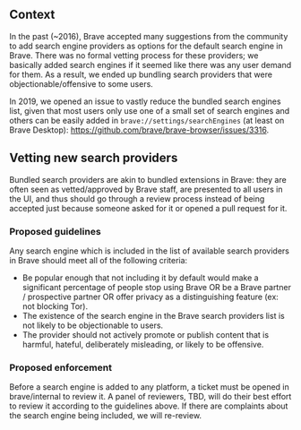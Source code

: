 ## Context

In the past (~2016), Brave accepted many suggestions from the community to add search engine providers as options for the default search engine in Brave. There was no formal vetting process for these providers; we basically added search engines if it seemed like there was any user demand for them. As a result, we ended up bundling search providers that were objectionable/offensive to some users.

In 2019, we opened an issue to vastly reduce the bundled search engines list, given that most users only use one of a small set of search engines and others can be easily added in `brave://settings/searchEngines` (at least on Brave Desktop): https://github.com/brave/brave-browser/issues/3316. 

## Vetting new search providers

Bundled search providers are akin to bundled extensions in Brave: they are often seen as vetted/approved by Brave staff, are presented to all users in the UI, and thus should go through a review process instead of being accepted just because someone asked for it or opened a pull request for it.

### Proposed guidelines

Any search engine which is included in the list of available search providers in Brave should meet all of the following criteria:

* Be popular enough that not including it by default would make a significant percentage of people stop using Brave OR be a Brave partner / prospective partner OR offer privacy as a distinguishing feature (ex: not blocking Tor).
* The existence of the search engine in the Brave search providers list is not likely to be objectionable to users.
* The provider should not actively promote or publish content that is harmful, hateful, deliberately misleading, or likely to be offensive.

### Proposed enforcement

Before a search engine is added to any platform, a ticket must be opened in brave/internal to review it. A panel of reviewers, TBD, will do their best effort to review it according to the guidelines above. If there are complaints about the search engine being included, we will re-review.